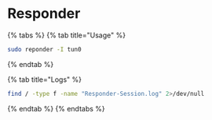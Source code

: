 # Responder

{% tabs %}
{% tab title="Usage" %}
```bash
sudo reponder -I tun0
```
{% endtab %}

{% tab title="Logs" %}
```bash
find / -type f -name "Responder-Session.log" 2>/dev/null
```
{% endtab %}
{% endtabs %}
